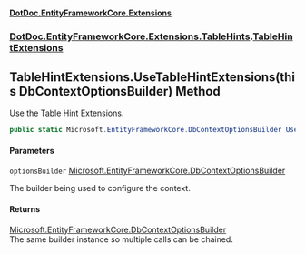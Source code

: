 #### [DotDoc\.EntityFrameworkCore\.Extensions](Home 'Home')
### [DotDoc\.EntityFrameworkCore\.Extensions\.TableHints](DotDoc.EntityFrameworkCore.Extensions.TableHints 'DotDoc\.EntityFrameworkCore\.Extensions\.TableHints').[TableHintExtensions](TableHintExtensions 'DotDoc\.EntityFrameworkCore\.Extensions\.TableHints\.TableHintExtensions')

## TableHintExtensions\.UseTableHintExtensions\(this DbContextOptionsBuilder\) Method

Use the Table Hint Extensions\.

```csharp
public static Microsoft.EntityFrameworkCore.DbContextOptionsBuilder UseTableHintExtensions(this Microsoft.EntityFrameworkCore.DbContextOptionsBuilder optionsBuilder);
```
#### Parameters

<a name='DotDoc.EntityFrameworkCore.Extensions.TableHints.TableHintExtensions.UseTableHintExtensions(thisMicrosoft.EntityFrameworkCore.DbContextOptionsBuilder).optionsBuilder'></a>

`optionsBuilder` [Microsoft\.EntityFrameworkCore\.DbContextOptionsBuilder](https://learn.microsoft.com/en-us/dotnet/api/microsoft.entityframeworkcore.dbcontextoptionsbuilder 'Microsoft\.EntityFrameworkCore\.DbContextOptionsBuilder')

The builder being used to configure the context\.

#### Returns
[Microsoft\.EntityFrameworkCore\.DbContextOptionsBuilder](https://learn.microsoft.com/en-us/dotnet/api/microsoft.entityframeworkcore.dbcontextoptionsbuilder 'Microsoft\.EntityFrameworkCore\.DbContextOptionsBuilder')  
The same builder instance so multiple calls can be chained\.